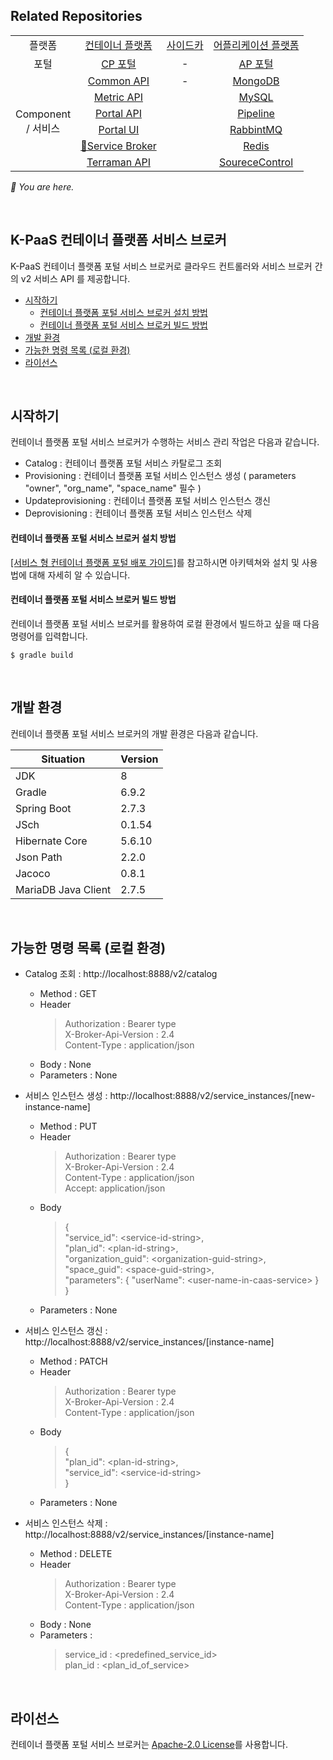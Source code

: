 ## Related Repositories

<table>
  <tr>
    <td colspan=2 align=center>플랫폼</td>
    <td colspan=2 align=center><a href="https://github.com/K-PaaS/cp-deployment">컨테이너 플랫폼</a></td>
    <td colspan=2 align=center><a href="https://github.com/K-PaaS/sidecar-deployment">사이드카</a></td>
    <td colspan=2 align=center><a href="https://github.com/K-PaaS/ap-deployment">어플리케이션 플랫폼</a></td>
  </tr>
  <tr>
    <td colspan=2 align=center>포털</td>
    <td colspan=2 align=center><a href="https://github.com/K-PaaS/cp-portal-release">CP 포털</a></td>
    <td colspan=2 align=center>-</td>
    <td colspan=2 align=center><a href="https://github.com/K-PaaS/portal-deployment">AP 포털</a></td>
  </tr>
  <tr align=center>
    <td colspan=2 rowspan=9>Component<br>/ 서비스</td>
    <td colspan=2><a href="https://github.com/K-PaaS/cp-portal-common-api">Common API</a></td>
    <td colspan=2>-</td>
    <td colspan=2><a href="https://github.com/K-PaaS/ap-mongodb-shard-release">MongoDB</a></td>
  </tr>
  <tr align=center>
    <td colspan=2><a href="https://github.com/K-PaaS/cp-metrics-api">Metric API</a></td>
    <td colspan=2>  </td>
    <td colspan=2><a href="https://github.com/K-PaaS/ap-mysql-release">MySQL</a></td>
  </tr>
  <tr align=center>
    <td colspan=2><a href="https://github.com/K-PaaS/cp-portal-api">Portal API</a></td>
    <td colspan=2>  </td>
    <td colspan=2><a href="https://github.com/K-PaaS/ap-pipeline-release">Pipeline</a></td>
  </tr>
  <tr align=center>
    <td colspan=2><a href="https://github.com/K-PaaS/cp-portal-ui">Portal UI</a></td>
    <td colspan=2>  </td>
    <td colspan=2><a href="https://github.com/K-PaaS/ap-rabbitmq-release">RabbintMQ</a></td>
  </tr>
  <tr align=center>
    <td colspan=2><a href="https://github.com/K-PaaS/cp-portal-service-broker">🚩Service Broker</a></td>
    <td colspan=2>  </td>
    <td colspan=2><a href="https://github.com/K-PaaS/ap-on-demand-redis-release">Redis</a></td>
  </tr>
  <tr align=center>
    <td colspan=2><a href="https://github.com/K-PaaS/cp-terraman">Terraman API</a></td>
    <td colspan=2>  </td>
    <td colspan=2><a href="https://github.com/K-PaaS/ap-source-control-release">SoureceControl</a></td>
  </tr>
</table>

<i>🚩 You are here.</i>

<br>

## K-PaaS 컨테이너 플랫폼 서비스 브로커
K-PaaS 컨테이너 플랫폼 포털 서비스 브로커로 클라우드 컨트롤러와 서비스 브로커 간의 v2 서비스 API 를 제공합니다.
- [시작하기](#시작하기)
  - [컨테이너 플랫폼 포털 서비스 브로커 설치 방법](#컨테이너-플랫폼-포털-서비스-브로커-설치-방법)
  - [컨테이너 플랫폼 포털 서비스 브로커 빌드 방법](#컨테이너-플랫폼-포털-서비스-브로커-빌드-방법)
- [개발 환경](#개발-환경)
- [가능한 명령 목록 (로컬 환경)](#가능한-명령-목록-로컬-환경)
- [라이선스](#라이선스)

<br>

## 시작하기
컨테이너 플랫폼 포털 서비스 브로커가 수행하는 서비스 관리 작업은 다음과 같습니다.
- Catalog : 컨테이너 플랫폼 포털 서비스 카탈로그 조회
- Provisioning : 컨테이너 플랫폼 포털 서비스 인스턴스 생성 ( parameters "owner", "org_name", "space_name" 필수 )
- Updateprovisioning : 컨테이너 플랫폼 포털 서비스 인스턴스 갱신
- Deprovisioning : 컨테이너 플랫폼 포털 서비스 인스턴스 삭제

#### 컨테이너 플랫폼 포털 서비스 브로커 설치 방법

[[서비스 형 컨테이너 플랫폼 포털 배포 가이드]](https://github.com/K-PaaS/container-platform/blob/master/install-guide/portal/cp-portal-service-guide.md)를 참고하시면 아키텍쳐와 설치 및 사용법에 대해 자세히 알 수 있습니다.

#### 컨테이너 플랫폼 포털 서비스 브로커 빌드 방법

컨테이너 플랫폼 포털 서비스 브로커를 활용하여 로컬 환경에서 빌드하고 싶을 때 다음 명령어를 입력합니다.
```
$ gradle build
```

<br>

## 개발 환경

컨테이너 플랫폼 포털 서비스 브로커의 개발 환경은 다음과 같습니다.

| Situation                      | Version |
| ------------------------------ | ------- |
| JDK                            | 8       |
| Gradle                         | 6.9.2   |
| Spring Boot                    | 2.7.3   |
| JSch                           | 0.1.54  |
| Hibernate Core                 | 5.6.10   |
| Json Path                      | 2.2.0   |
| Jacoco                         | 0.8.1   |
| MariaDB Java Client            | 2.7.5   |

<br>

## 가능한 명령 목록 (로컬 환경)

- Catalog 조회 : http://localhost:8888/v2/catalog
  - Method : GET 
  - Header
    > Authorization : Bearer type \
      X-Broker-Api-Version : 2.4 \
      Content-Type : application/json
  - Body : None 
  - Parameters : None

- 서비스 인스턴스 생성 : http://localhost:8888/v2/service_instances/[new-instance-name]
  - Method : PUT 
  - Header
    > Authorization : Bearer type \
      X-Broker-Api-Version : 2.4 \
      Content-Type : application/json \
      Accept: application/json
  - Body
    > { \
        "service_id": \<service-id-string\>, \
        "plan_id": \<plan-id-string\>, \
        "organization_guid": \<organization-guid-string\>, \
        "space_guid": \<space-guid-string\>, \
        "parameters": { "userName": \<user-name-in-caas-service\> } \
      }
  - Parameters : None

- 서비스 인스턴스 갱신 : http://localhost:8888/v2/service_instances/[instance-name]
  - Method : PATCH 
  - Header
    > Authorization : Bearer type \
      X-Broker-Api-Version : 2.4 \
      Content-Type : application/json 
  - Body
    > { \
        "plan_id": \<plan-id-string\>, \
        "service_id": \<service-id-string\> \
      } 
  - Parameters : None

- 서비스 인스턴스 삭제 : http://localhost:8888/v2/service_instances/[instance-name]
  - Method : DELETE 
  - Header
    > Authorization : Bearer type \
      X-Broker-Api-Version : 2.4 \
      Content-Type : application/json 
  - Body : None
  - Parameters : 
    > service_id : \<predefined_service_id\> \
      plan_id : \<plan_id_of_service\>

<br>

## 라이선스
컨테이너 플랫폼 포털 서비스 브로커는 [Apache-2.0 License](http://www.apache.org/licenses/LICENSE-2.0)를 사용합니다.
